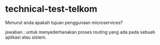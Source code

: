 # technical-test-telkom

Menurut anda apakah tujuan penggunaan microservices?

jawaban : 
untuk menyederhanakan proses routing yang ada pada sebuah aplikasi atau sistem.